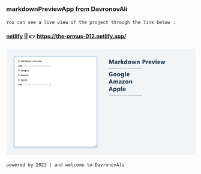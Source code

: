 ### markdownPreviewApp from DavronovAli
`You can see a live view of the project through the link below :`
#### [netlify](https://the-ormus-012.netlify.app/) || 👉 https://the-ormus-012.netlify.app/
![reminderApp](/public/preview-img/img.jpg)

`powered by 2023 | and welcome to DavronovAli`